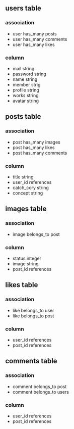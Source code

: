## users table
### association
- user has_many posts
- user has_many comments
- user has_many likes

### column
- mail string
- password string
- name string
- member strig
- profile string
- works string
- avatar string

## posts table
### association
- post has_many images
- post has_many likes
- post has_many comments

### column
- title string
- user_id references
- catch_cory string
- concept string

## images table
### association
- image belongs_to post

### column
- status integer
- image string
- post_id references

## likes table
### association
- like belongs_to user
- like belongs_to post

### column
- user_id references
- post_id references

## comments table
### association
- comment belongs_to post
- comment belongs_to users

### column
- user_id references
- post_id references